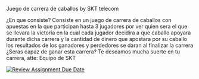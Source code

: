 Juego de carrera de caballos by SKT telecom

¿En que consiste?
Consiste en un juego de carrera de caballos con apuestas en la que participan hasta 3 jugadores por ver quien sera el que se llevara la victoria en la cual cada jugador decidira a que caballo apoyara durante dicha carrera y la cantidad de dinero que apostara por su caballo
los resultados de los ganadores y perdedores se daran al finalizar la carrera ¿Seras capaz de ganar esta carrera? Te deseamos mucha suerte en tu carrera, atte: Equipo de SKT


[![Review Assignment Due Date](https://classroom.github.com/assets/deadline-readme-button-22041afd0340ce965d47ae6ef1cefeee28c7c493a6346c4f15d667ab976d596c.svg)](https://classroom.github.com/a/4DTp1zcO)
